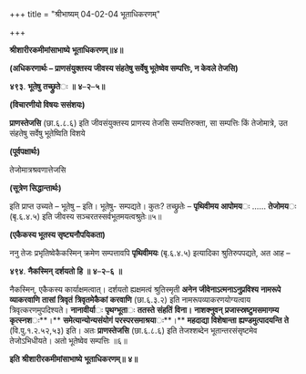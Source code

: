 +++
title = "श्रीभाष्यम् 04-02-04 भूताधिकरणम्"

+++
<div claऽऽ="elementor-widget-container">

**श्रीशारीरकमीमांसाभाष्ये** **भूताधिकरणम्॥४॥**

**(अधिकरणार्थः – प्राणसंयुक्तस्य जीवस्य संहतेषु सर्वेषु भूतेष्वेव सम्पत्तिः, न केवले तेजसि)**

**४९३**. **भूतेषु** **तच्छ्रुते**ः **॥** **४**–**२**–**५॥**

**(विचारणीयो विषयः ससंशयः)**

**प्राणस्तेजसि** (छा.६.८.६) इति जीवसंयुक्तस्य प्राणस्य तेजसि सम्पत्तिरुक्ता, सा सम्पत्तिः किं तेजोमात्रे, उत संहतेषु सर्वेषु भूतेष्विति विशये

**(पूर्वपक्षार्थः)**

तेजोमात्रश्रवणात्तेजसि

**(सूत्रेण सिद्धान्तार्थः)**

इति प्राप्त उच्यते – भूतेषु – इति। भूतेषु- सम्पद्यते। कुतः? तच्छ्रुतेः – **पृथिवीमय** **आपोमय**ः …… **तेजोमय**ः (बृ.६.४.५) इति जीवस्य सञ्चरतस्सर्वभूतमयत्वश्रुतेः॥५॥

**(एकैकस्य भूतस्य सृष्ट्यनौपयिकता)**

ननु तेजः प्रभृतिष्वेकैकस्मिन् क्रमेण सम्पत्तावपि **पृथिवीमयः** (बृ.६.४.५) इत्यादिका श्रुतिरुपपद्यते, अत आह –

**४९४**. **नैकस्मिन्** **दर्शयतो** **हि** **॥** **४**–**२**–**६** **॥**

नैकस्मिन्, एकैकस्य कार्याक्षमत्वात्। दर्शयतो ह्यक्षमत्वं श्रुतिस्मृती
**अनेन** **जीवेनाऽत्मनाऽनुप्रविश्य** **नामरूपे** **व्याकरवाणि** **तासां** **त्रिवृतं** **त्रिवृतमेकैकां** **करवाणि** (छा.६.३.२) इति नामरूपव्याकरणयोग्यत्वाय त्रिवृत्करणमुपदिश्यते। **नानावीर्या**ः **पृथग्भूता**ः **ततस्ते** **संहतिं** **विना।** **नाशक्नुवन्** **प्रजास्स्रष्टुमसमागम्य** **कृत्स्नश**ः**।** **समेत्यान्योन्यसंयोगं** **परस्परसमाश्रया**ः**।** **महदाद्या** **विशेषान्ता** **ह्यण्डमुत्पादयन्ति** **ते** (वि.पु.१.२.५२,५३) इति। अतः **प्राणस्तेजसि** (छा.६.८.६) इति तेजश्शब्देन भूतान्तरसंसृष्टमेव तेजोऽभिधीयते। अतो भूतेष्वेव सम्पत्तिः ॥६॥

**इति** **श्रीशारीरकमीमांसाभाष्ये** **भूताधिकरणम्॥** **४॥**

</div>
